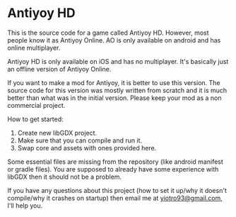 # Antiyoy HD

This is the source code for a game called Antiyoy HD. However, most people know it as Antiyoy Online. AO is only available on android and has online multiplayer. 

Antiyoy HD is only available on iOS and has no multiplayer. It's basically just an offline version of Antiyoy Online. 

If you want to make a mod for Antiyoy, it is better to use this version. The source code for this version was mostly written from scratch and it is much better than what was in the initial version. Please keep your mod as a non commercial project. 

How to get started:
1. Create new libGDX project. 
2. Make sure that you can compile and run it. 
3. Swap core and assets with ones provided here. 

Some essential files are missing from the repository (like android manifest or gradle files). You are supposed to already have some experience with libGDX then it should not be a problem. 

If you have any questions about this project (how to set it up/why it doesn't compile/why it crashes on startup) then email me at yiotro93@gmail.com, I'll help you. 
